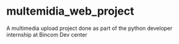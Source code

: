 # multemidia_web_project
A multimedia upload project done as part of the python developer internship at Bincom Dev center
